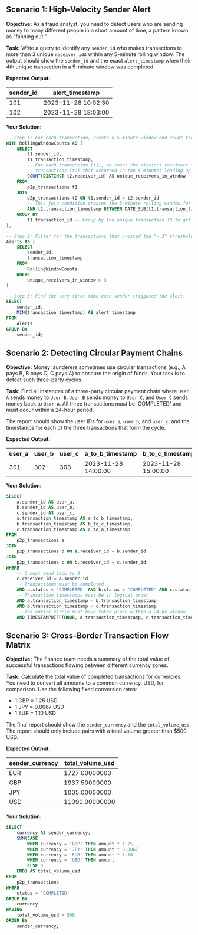 ## Scenario 1: High-Velocity Sender Alert

**Objective:** As a fraud analyst, you need to detect users who are sending money to many different people in a short amount of time, a pattern known as "fanning out."

**Task:** Write a query to identify any `sender_id` who makes transactions to more than 3 unique `receiver_id`s within any 5-minute rolling window. The output should show the `sender_id` and the exact `alert_timestamp` when their 4th unique transaction in a 5-minute window was completed.

**Expected Output:**

| sender_id | alert_timestamp     |
| --------- | ------------------- |
| 101       | 2023-11-28 10:02:30 |
| 102       | 2023-11-28 18:03:00 |

**Your Solution:**

```sql
-- Step 1: For each transaction, create a 5-minute window and count the unique receivers within it.
WITH RollingWindowCounts AS (
    SELECT
        t1.sender_id,
        t1.transaction_timestamp,
        -- For each transaction (t1), we count the distinct receivers from all
        -- transactions (t2) that occurred in the 5 minutes leading up to it.
        COUNT(DISTINCT t2.receiver_id) AS unique_receivers_in_window
    FROM
        p2p_transactions t1
    JOIN
        p2p_transactions t2 ON t1.sender_id = t2.sender_id
        -- This join condition creates the 5-minute rolling window for each of t1's transactions
        AND t2.transaction_timestamp BETWEEN DATE_SUB(t1.transaction_timestamp, INTERVAL 5 MINUTE) AND t1.transaction_timestamp
    GROUP BY
        t1.transaction_id -- Group by the unique transaction ID to get a count for each event
),

-- Step 2: Filter for the transactions that crossed the "> 3" threshold.
Alerts AS (
    SELECT
        sender_id,
        transaction_timestamp
    FROM
        RollingWindowCounts
    WHERE
        unique_receivers_in_window > 3
)

-- Step 3: Find the very first time each sender triggered the alert.
SELECT
    sender_id,
    MIN(transaction_timestamp) AS alert_timestamp
FROM
    Alerts
GROUP BY
    sender_id;

```

## Scenario 2: Detecting Circular Payment Chains

**Objective:** Money launderers sometimes use circular transactions (e.g., A pays B, B pays C, C pays A) to obscure the origin of funds. Your task is to detect such three-party cycles.

**Task:** Find all instances of a three-party circular payment chain where `User A` sends money to `User B`, `User B` sends money to `User C`, and `User C` sends money back to `User A`. All three transactions must be 'COMPLETED' and must occur within a 24-hour period.

The report should show the user IDs for `user_a`, `user_b`, and `user_c`, and the timestamps for each of the three transactions that form the cycle.

**Expected Output:**

| user_a | user_b | user_c | a_to_b_timestamp    | b_to_c_timestamp    | c_to_a_timestamp    |
| ------ | ------ | ------ | ------------------- | ------------------- | ------------------- |
| 301    | 302    | 303    | 2023-11-28 14:00:00 | 2023-11-28 15:00:00 | 2023-11-28 16:00:00 |

**Your Solution:**

```sql
SELECT
	a.sender_id AS user_a,
	b.sender_id AS user_b,
	c.sender_id AS user_c,
	a.transaction_timestamp AS a_to_b_timestamp,
	b.transaction_timestamp AS b_to_c_timestamp,
	c.transaction_timestamp AS c_to_a_timestamp
FROM
	p2p_transactions a
JOIN
	p2p_transactions b ON a.receiver_id = b.sender_id
JOIN
	p2p_transactions c ON b.receiver_id = c.sender_id
WHERE
	-- C must send back to A
	c.receiver_id = a.sender_id
	-- Transactions must be completed
	AND a.status = 'COMPLETED' AND b.status = 'COMPLETED' AND c.status = 'COMPLETED'
	-- Transaction timestamps must be in logical order
	AND a.transaction_timestamp < b.transaction_timestamp
	AND b.transaction_timestamp < c.transaction_timestamp
	-- The entire circle must have takne place within a 24-hr window
	AND TIMESTAMPDIFF(HOUR, a.transaction_timestamp, c.transaction_timestamp) <= 24;
```

## Scenario 3: Cross-Border Transaction Flow Matrix

**Objective:** The finance team needs a summary of the total value of successful transactions flowing between different currency zones.

**Task:** Calculate the total value of completed transactions for currencies. You need to convert all amounts to a common currency, USD, for comparison. Use the following fixed conversion rates:

* 1 GBP = 1.25 USD
* 1 JPY = 0.0067 USD
* 1 EUR = 1.10 USD

The final report should show the `sender_currency` and the `total_volume_usd`. The report should only include pairs with a total volume greater than $500 USD.

**Expected Output:**

| sender_currency | total_volume_usd |
| --------------- | ---------------- |
| EUR             | 1727.00000000    |
| GBP             | 1937.50000000    |
| JPY             | 1005.00000000    |
| USD             | 11090.00000000   |

**Your Solution:**

```sql
SELECT
    currency AS sender_currency,
    SUM(CASE
        WHEN currency = 'GBP' THEN amount * 1.25
        WHEN currency = 'JPY' THEN amount * 0.0067
        WHEN currency = 'EUR' THEN amount * 1.10
        WHEN currency = 'USD' THEN amount
        ELSE 0
    END) AS total_volume_usd
FROM
    p2p_transactions
WHERE
    status = 'COMPLETED'
GROUP BY
    currency
HAVING
    total_volume_usd > 500
ORDER BY
    sender_currency;
```
